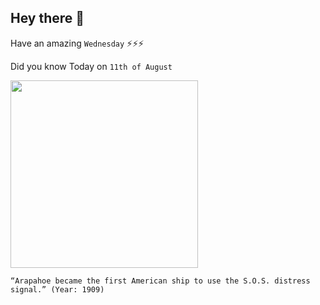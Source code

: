 ## Hey there 👋
Have an amazing `Wednesday` ⚡⚡⚡

Did you know Today on `11th of August`
 
 [<img src="https://files.nc.gov/ncdcr/this-day-nc/august_11_araphoe.jpg" width="300" />](https://www.ncdcr.gov/blog/2015/08/11/distress-signal-sos-first-heard-at-hatteras-1909) 
 ```
“Arapahoe became the first American ship to use the S.O.S. distress signal.” (Year: 1909)
```
